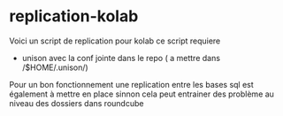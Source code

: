 # replication-kolab
Voici un script de replication pour kolab ce script requiere

- unison avec la conf jointe dans le repo ( a mettre dans /$HOME/.unison/)

Pour un bon fonctionnement une replication entre les bases sql est également à mettre en place sinnon
cela peut entrainer des problème au niveau des dossiers dans roundcube
